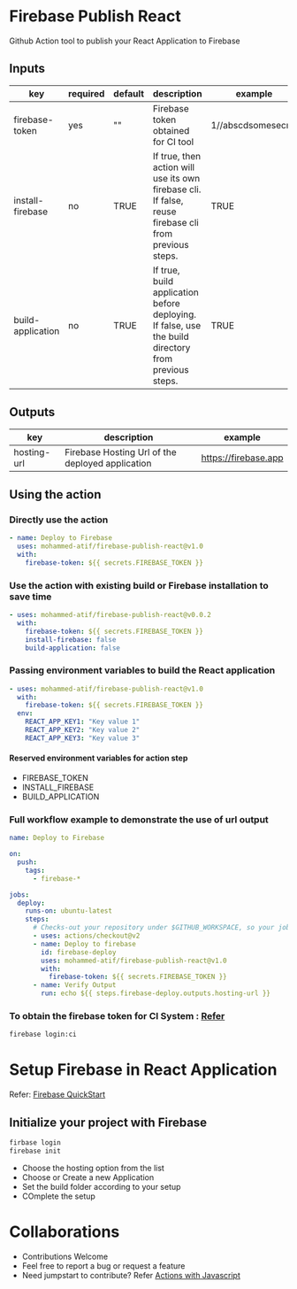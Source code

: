 # Firebase Publish React
Github Action tool to publish your React Application to Firebase

## Inputs

| key               | required | default | description                         | example            |
|-------------------|----------|---------|-------------------------------------|--------------------|
| firebase-token    | yes      | ""	     | Firebase token obtained for CI tool | 1//abscdsomesecret |
| install-firebase  | no	   | TRUE    | If true, then action will use its own firebase cli.<br>If false, reuse firebase cli from previous steps. | TRUE |
| build-application | no	   | TRUE	 | If true, build application before deploying.<br>If false, use the build directory from previous steps. | TRUE |

## Outputs

| key              | description                                      | example              |
|------------------|--------------------------------------------------|----------------------|
| hosting-url      | Firebase Hosting Url of the deployed application | https://firebase.app |

## Using the action

### Directly use the action
```yaml
- name: Deploy to Firebase
  uses: mohammed-atif/firebase-publish-react@v1.0
  with:
    firebase-token: ${{ secrets.FIREBASE_TOKEN }}
```

### Use the action with existing build or Firebase installation to save time
```yaml
- uses: mohammed-atif/firebase-publish-react@v0.0.2
  with:
    firebase-token: ${{ secrets.FIREBASE_TOKEN }}
    install-firebase: false
    build-application: false
```

### Passing environment variables to build the React application
```yaml
- uses: mohammed-atif/firebase-publish-react@v1.0
  with:
    firebase-token: ${{ secrets.FIREBASE_TOKEN }}
  env:
    REACT_APP_KEY1: "Key value 1"
    REACT_APP_KEY2: "Key value 2"
    REACT_APP_KEY3: "Key value 3" 
```
#### Reserved environment variables for action step
* FIREBASE_TOKEN
* INSTALL_FIREBASE
* BUILD_APPLICATION

### Full workflow example to demonstrate the use of url output
```yaml
name: Deploy to Firebase

on:
  push:
    tags:
      - firebase-*

jobs:
  deploy:
    runs-on: ubuntu-latest
    steps:
      # Checks-out your repository under $GITHUB_WORKSPACE, so your job can access it
      - uses: actions/checkout@v2
      - name: Deploy to firebase
        id: firebase-deploy
        uses: mohammed-atif/firebase-publish-react@v1.0
        with:
          firebase-token: ${{ secrets.FIREBASE_TOKEN }}
      - name: Verify Output
        run: echo ${{ steps.firebase-deploy.outputs.hosting-url }}
```

### To obtain the firebase token for CI System : [Refer](https://firebase.google.com/docs/cli#cli-ci-systems)
```bash
firebase login:ci
```

# Setup Firebase in React Application

Refer: [Firebase QuickStart](https://firebase.google.com/docs/hosting/quickstart)

## Initialize your project with Firebase

```bash
firbase login
firebase init
```

* Choose the hosting option from the list
* Choose or Create a new Application
* Set the build folder according to your setup
* COmplete the setup


# Collaborations
* Contributions Welcome
* Feel free to report a bug or request a feature
* Need jumpstart to contribute? Refer [Actions with Javascript](https://docs.github.com/en/free-pro-team@latest/actions/creating-actions/creating-a-javascript-action)
